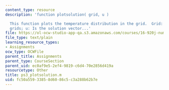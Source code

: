 ```yaml
---
content_type: resource
description: 'function plotsolution( grid, u )

  This function plots the temperature distribution in the grid.  Grid: Is one of the
  grids; u: Is the solution vector...'
file: https://ol-ocw-studio-app-qa.s3.amazonaws.com/courses/16-920j-numerical-methods-for-partial-differential-equations-sma-5212-spring-2003/fc50a55933858d6086c5c3a288b62b7e_ps3_plotsolution.m
file_type: text/plain
learning_resource_types:
- Assignments
ocw_type: OCWFile
parent_title: Assignments
parent_type: CourseSection
parent_uid: ec0af9e5-2ef4-9819-c6d4-70e2856d419a
resourcetype: Other
title: ps3_plotsolution.m
uid: fc50a559-3385-8d60-86c5-c3a288b62b7e
---
```

